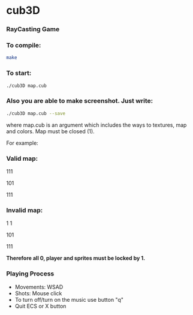 # cub3D
### RayCasting Game

### To compile:
```sh
make
```

### To start:
```sh
./cub3D map.cub
```

### Also you are able to make screenshot. Just write:
```sh
./cub3D map.cub --save
```

where map.cub is an argument which includes the ways to textures, map and colors.
Map must be closed (1).

For example:

### Valid map:

111 

101

111 

### Invalid map:

1  1

101

111

**Therefore all 0, player and sprites must be locked by 1.**

### Playing Process
 -  Movements:
WSAD
 -  Shots:
Mouse click
 -  To turn off/turn on the music use button "q"
 -  Quit ECS or X button
